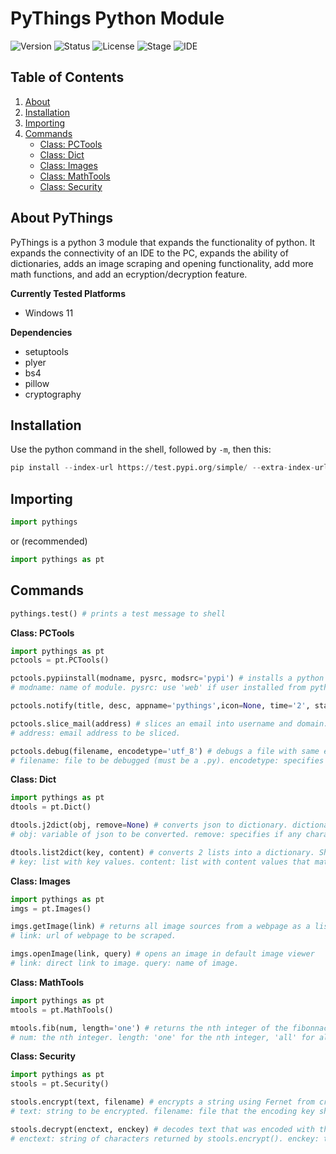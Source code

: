 # PyThings Python Module

![Version](https://img.shields.io/badge/Version-0.4.4-green?style=for-the-badge)
![Status](https://img.shields.io/badge/Status-In%20Dev-green?style=for-the-badge)
![License](https://img.shields.io/badge/License-MIT-blue?style=for-the-badge)
![Stage](https://img.shields.io/badge/Stage-Beta%20Testing-orange?style=for-the-badge)
![IDE](https://img.shields.io/badge/Made%20With-Python%20IDLE-%33776AB?style=for-the-badge&logo=python&logoColor=%33776AB)

## Table of Contents
1. [About](#about)
2. [Installation](#installation)
3. [Importing](#importing)
4. [Commands](#commands)
   - [Class: PCTools](#pctools)
   - [Class: Dict](#dict)
   - [Class: Images](#imgs)
   - [Class: MathTools](#mtools)
   - [Class: Security](#secure)
<a name='about'></a> 
## About PyThings
PyThings is a python 3 module that expands the functionality of python. It expands the connectivity of an IDE to the PC, expands the ability of dictionaries, adds an image scraping and opening functionality, add more math functions, and add an ecryption/decryption feature.

**Currently Tested Platforms**
- Windows 11

**Dependencies**
- setuptools
- plyer
- bs4
- pillow
- cryptography

<a name='installation'></a>
## Installation
Use the python command in the shell, followed by `-m`, then this:
```python console
pip install --index-url https://test.pypi.org/simple/ --extra-index-url https://pypi.org/simple/ pythings==0.4.4
```

<a name='importing'></a>
## Importing
```python
import pythings
```
or (recommended)
```python
import pythings as pt
```
<a name='commands'></a>
## Commands
```python
pythings.test() # prints a test message to shell
```
<a name='pctools'></a>
**Class: PCTools**
```python
import pythings as pt
pctools = pt.PCTools()

pctools.pypiinstall(modname, pysrc, modsrc='pypi') # installs a python module on the users end, without importing.
# modname: name of module. pysrc: use 'web' if user installed from python.org, or 'app' if user downloaded from store. modsrc: 'pypi' for download from pypi, and 'testpypi' for download from testpypi.

pctools.notify(title, desc, appname='pythings',icon=None, time='2', status=None, toast=False) # popup desc notification. see https://www.geeksforgeeks.org/python-desktop-notifier-using-plyer-module/ for documentation.

pctools.slice_mail(address) # slices an email into username and domain. Outputs a dict formatted like {'username":'pythings', 'domain':'example.com'}.
# address: email address to be sliced.

pctools.debug(filename, encodetype='utf_8') # debugs a file with same errors as the regular shell. Basically for debugging a file on the users device.
# filename: file to be debugged (must be a .py). encodetype: specifies encoding of the file (defaults to UTF 8)
```
<a name='dict'></a>
**Class: Dict**
```python
import pythings as pt
dtools = pt.Dict()

dtools.j2dict(obj, remove=None) # converts json to dictionary. dictionary is named the same as variable json is stored in.
# obj: variable of json to be converted. remove: specifies if any characters should be replaced in dict.

dtools.list2dict(key, content) # converts 2 lists into a dictionary. Shortens code.
# key: list with key values. content: list with content values that match key values.
```
<a name='imgs'></a>
**Class: Images**
```python
import pythings as pt
imgs = pt.Images()

imgs.getImage(link) # returns all image sources from a webpage as a list
# link: url of webpage to be scraped.

imgs.openImage(link, query) # opens an image in default image viewer
# link: direct link to image. query: name of image.
```
<a name='mtools'></a>
**Class: MathTools**
```python
import pythings as pt
mtools = pt.MathTools()

mtools.fib(num, length='one') # returns the nth integer of the fibonnaci sequence.
# num: the nth integer. length: 'one' for the nth integer, 'all' for all fibonnaci numbers up to the nth value.
```
<a name='secure'></a>
**Class: Security**
```python
import pythings as pt
stools = pt.Security()

stools.encrypt(text, filename) # encrypts a string using Fernet from cryptography.fernet. Returns encoded string and saves key to file.
# text: string to be encrypted. filename: file that the encoding key should be saved to (must be a .txt).

stools.decrypt(enctext, enckey) # decodes text that was encoded with the above method. Returns decoded string.
# enctext: string of characters returned by stools.encrypt(). enckey: the key saved to filename by stools.encrypt.
```
